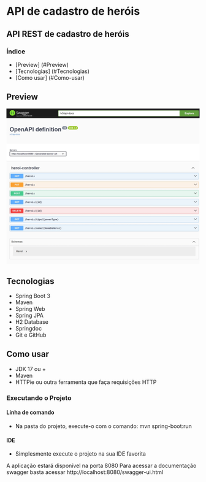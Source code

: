 # API de cadastro de heróis

## API REST de cadastro de heróis 

### Índice
* [Preview] (#Preview)
* [Tecnologias] (#Tecnologias)
* [Como usar] (#Como-usar)


## Preview
![Documentação Swagger](springdoc.jpeg)


## Tecnologias

- Spring Boot 3
- Maven
- Spring Web
- Spring JPA
- H2 Database
- Springdoc
- Git e GitHub


## Como usar

- JDK 17 ou +
- Maven
- HTTPie ou outra ferramenta que faça requisições HTTP

### Executando o Projeto

#### Linha de comando
- Na pasta do projeto, execute-o com o comando: mvn spring-boot:run

#### IDE
- Simplesmente execute o projeto na sua IDE favorita

A aplicação estará disponível na porta 8080
Para acessar a documentação swagger basta acessar http://localhost:8080/swagger-ui.html
